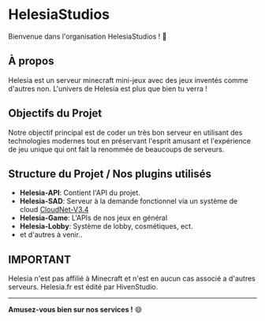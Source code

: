 # HelesiaStudios

Bienvenue dans l'organisation HelesiaStudios ! 🚀

## À propos

Helesia est un serveur minecraft mini-jeux avec des jeux inventés comme d'autres non. L'univers de Helesia est plus que bien tu verra !

## Objectifs du Projet

Notre objectif principal est de coder un très bon serveur en utilisant des technologies modernes tout en préservant l'esprit amusant et l'expérience de jeu unique qui ont fait la renommée de beaucoups de serveurs.

## Structure du Projet / Nos plugins utilisés

- **Helesia-API**: Contient l'API du projet.
- **Helesia-SAD**: Serveur à la demande fonctionnel via un système de cloud [CloudNet-V3.4](https://cloudnetservice.eu/)
- **Helesia-Game**: L'APIs de nos jeux en général
- **Helesia-Lobby**: Système de lobby, cosmétiques, ect.
- et d'autres à venir..

## IMPORTANT

Helesia n'est pas affilié à Minecraft et n'est en aucun cas associé a d'autres serveurs. Helesia.fr est édité par HivenStudio.

---

**Amusez-vous bien sur nos services !** 😄
